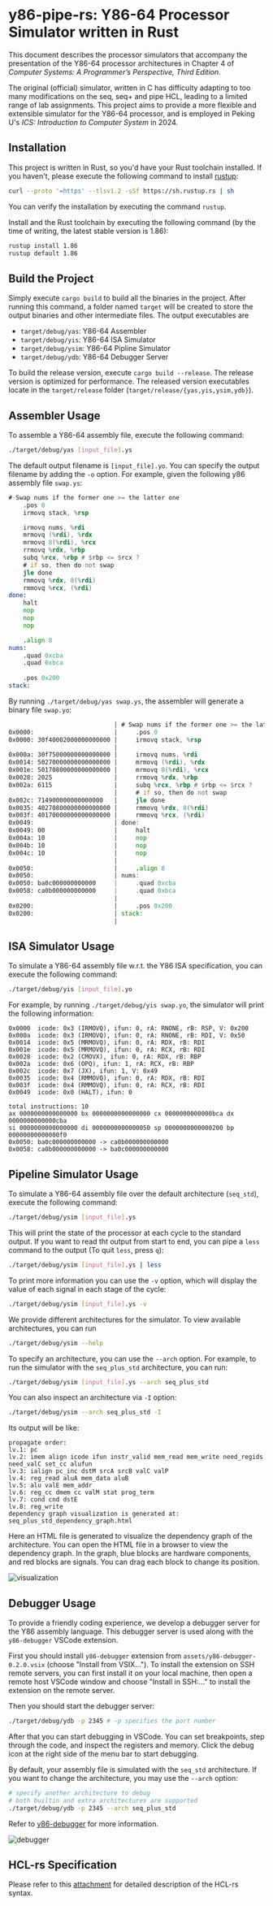 # y86-pipe-rs: Y86-64 Processor Simulator written in Rust

This document describes the processor simulators that accompany the presentation of the Y86-64 processor architectures in Chapter 4 of _Computer Systems: A Programmer’s Perspective, Third Edition_.

The original (official) simulator, written in C has difficulty adapting to too many modifications on the seq, seq+ and pipe HCL, leading to a limited range of lab assignments. This project aims to provide a more flexible and extensible simulator for the Y86-64 processor, and is employed in Peking U's _ICS: Introduction to Computer System_ in 2024.

## Installation

This project is written in Rust, so you'd have your Rust toolchain installed. If you haven't, please execute the following command to install [rustup](https://rustup.rs/):

```bash
curl --proto '=https' --tlsv1.2 -sSf https://sh.rustup.rs | sh
```

You can verify the installation by executing the command `rustup`.

Install and the Rust toolchain by executing the following command (by the time of writing, the latest stable version is 1.86):

```bash
rustup install 1.86
rustup default 1.86
```

## Build the Project

Simply execute `cargo build` to build all the binaries in the project. After running this command, a folder named `target` will be created to store the output binaries and other intermediate files. The output executables are

- `target/debug/yas`: Y86-64 Assembler
- `target/debug/yis`: Y86-64 ISA Simulator
- `target/debug/ysim`: Y86-64 Pipline Simulator
- `target/debug/ydb`: Y86-64 Debugger Server

To build the release version, execute `cargo build --release`. The release version is optimized for performance. The released version executables locate in the `target/release` folder (`target/release/{yas,yis,ysim,ydb}`).

## Assembler Usage

To assemble a Y86-64 assembly file, execute the following command:

```bash
./target/debug/yas [input_file].ys
```

The default output filename is `[input_file].yo`. You can specify the output filename by adding the `-o` option. For example, given the following y86 assembly file `swap.ys`:

```asm
# Swap nums if the former one >= the latter one
    .pos 0
    irmovq stack, %rsp

    irmovq nums, %rdi
    mrmovq (%rdi), %rdx
    mrmovq 8(%rdi), %rcx
    rrmovq %rdx, %rbp
    subq %rcx, %rbp # $rbp <= $rcx ?
    # if so, then do not swap
    jle done
    rmmovq %rdx, 8(%rdi)
    rmmovq %rcx, (%rdi)
done:
    halt
    nop
    nop
    nop

    .align 8
nums:
    .quad 0xcba
    .quad 0xbca
    
    .pos 0x200
stack:
```

By running `./target/debug/yas swap.ys`, the assembler will generate a binary file `swap.yo`:

```asm
                             | # Swap nums if the former one >= the latter one
0x0000:                      |     .pos 0
0x0000: 30f40002000000000000 |     irmovq stack, %rsp
                             | 
0x000a: 30f75000000000000000 |     irmovq nums, %rdi
0x0014: 50270000000000000000 |     mrmovq (%rdi), %rdx
0x001e: 50170800000000000000 |     mrmovq 8(%rdi), %rcx
0x0028: 2025                 |     rrmovq %rdx, %rbp
0x002a: 6115                 |     subq %rcx, %rbp # $rbp <= $rcx ?
                             |     # if so, then do not swap
0x002c: 714900000000000000   |     jle done
0x0035: 40270800000000000000 |     rmmovq %rdx, 8(%rdi)
0x003f: 40170000000000000000 |     rmmovq %rcx, (%rdi)
0x0049:                      | done:
0x0049: 00                   |     halt
0x004a: 10                   |     nop
0x004b: 10                   |     nop
0x004c: 10                   |     nop
                             | 
0x0050:                      |     .align 8
0x0050:                      | nums:
0x0050: ba0c000000000000     |     .quad 0xcba
0x0058: ca0b000000000000     |     .quad 0xbca
                             |     
0x0200:                      |     .pos 0x200
0x0200:                      | stack:
                             | 
```

## ISA Simulator Usage

To simulate a Y86-64 assembly file w.r.t. the Y86 ISA specification, you can execute the following command:

```bash
./target/debug/yis [input_file].yo
```

For example, by running `./target/debug/yis swap.yo`, the simulator will print the following information:

```text
0x0000  icode: 0x3 (IRMOVQ), ifun: 0, rA: RNONE, rB: RSP, V: 0x200
0x000a  icode: 0x3 (IRMOVQ), ifun: 0, rA: RNONE, rB: RDI, V: 0x50
0x0014  icode: 0x5 (MRMOVQ), ifun: 0, rA: RDX, rB: RDI
0x001e  icode: 0x5 (MRMOVQ), ifun: 0, rA: RCX, rB: RDI
0x0028  icode: 0x2 (CMOVX), ifun: 0, rA: RDX, rB: RBP
0x002a  icode: 0x6 (OPQ), ifun: 1, rA: RCX, rB: RBP
0x002c  icode: 0x7 (JX), ifun: 1, V: 0x49
0x0035  icode: 0x4 (RMMOVQ), ifun: 0, rA: RDX, rB: RDI
0x003f  icode: 0x4 (RMMOVQ), ifun: 0, rA: RCX, rB: RDI
0x0049  icode: 0x0 (HALT), ifun: 0

total instructions: 10
ax 0000000000000000 bx 0000000000000000 cx 0000000000000bca dx 0000000000000cba
si 0000000000000000 di 0000000000000050 sp 0000000000000200 bp 00000000000000f0
0x0050: ba0c000000000000 -> ca0b000000000000
0x0058: ca0b000000000000 -> ba0c000000000000
```

## Pipeline Simulator Usage

To simulate a Y86-64 assembly file over the default architecture (`seq_std`), execute the following command:

```bash
./target/debug/ysim [input_file].ys
```

This will print the state of the processor at each cycle to the standard output. If you want to read tht output from start to end, you can pipe a `less` command to the output (To quit `less`, press `q`):

```bash
./target/debug/ysim [input_file].ys | less
```

To print more information you can use the `-v` option, which will display the value of each signal in each stage of the cycle:

```bash
./target/debug/ysim [input_file].ys -v
```

We provide different architectures for the simulator. To view available architectures, you can run

```bash
./target/debug/ysim --help
```

To specify an architecture, you can use the `--arch` option. For example, to run the simulator with the `seq_plus_std` architecture, you can run:

```bash
./target/debug/ysim [input_file].ys --arch seq_plus_std
```

You can also inspect an architecture via `-I` option:

```bash
./target/debug/ysim --arch seq_plus_std -I
```

Its output will be like:

```text
propagate order:
lv.1: pc
lv.2: imem align icode ifun instr_valid mem_read mem_write need_regids need_valC set_cc alufun
lv.3: ialign pc_inc dstM srcA srcB valC valP
lv.4: reg_read aluA mem_data aluB
lv.5: alu valE mem_addr
lv.6: reg_cc dmem cc valM stat prog_term
lv.7: cond cnd dstE
lv.8: reg_write
dependency graph visualization is generated at: seq_plus_std_dependency_graph.html
```

Here an HTML file is generated to visualize the dependency graph of the architecture. You can open the HTML file in a browser to view the dependency graph. In the graph, blue blocks are hardware components, and red blocks are signals. You can drag each block to change its position.

![visualization](assets/visualization-screenshot.png)

## Debugger Usage

To provide a friendly coding experience, we develop a debugger server for the Y86 assembly language. This debugger server is used along with the `y86-debugger` VSCode extension.

First you should install `y86-debugger` extension from `assets/y86-debugger-0.2.0.vsix` (choose "Install from VSIX..."). To install the extension on SSH remote servers, you can first install it on your local machine, then open a remote host VSCode window and choose "Install in SSH:..." to install the extension on the remote server.

Then you should start the debugger server:

```bash
./target/debug/ydb -p 2345 # -p specifies the port number
```

After that you can start debugging in VSCode. You can set breakpoints, step through the code, and inspect the registers and memory. Click the debug icon at the right side of the menu bar to start debugging.

By default, your assembly file is simulated with the `seq_std` architecture. If you want to change the architecture, you may use the `--arch` option:

```bash
# specify another architecture to debug
# both builtin and extra architectures are supported
./target/debug/ydb -p 2345 --arch seq_plus_std
```

Refer to [y86-debugger](https://github.com/sshwy/y86-debugger) for more information.

![debugger](assets/debugger-screenshot.png)

## HCL-rs Specification

Please refer to this [attachment](assets/hcl-rs.pdf) for detailed description of the HCL-rs syntax.
